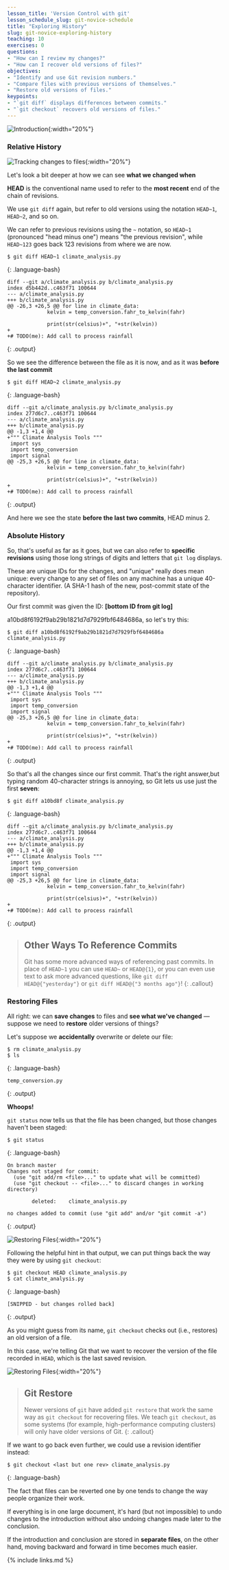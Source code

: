 ```yaml
---
lesson_title: 'Version Control with git'
lesson_schedule_slug: git-novice-schedule
title: "Exploring History"
slug: git-novice-exploring-history
teaching: 10
exercises: 0
questions:
- "How can I review my changes?"
- "How can I recover old versions of files?"
objectives:
- "Identify and use Git revision numbers."
- "Compare files with previous versions of themselves."
- "Restore old versions of files."
keypoints:
- "`git diff` displays differences between commits."
- "`git checkout` recovers old versions of files."
---
```


![Introduction](fig/slides/05-history/0_introduction.png){:width="20%"}

### Relative History

![Tracking changes to files](fig/slides/05-history/1_differences.png){:width="20%"}

Let's look a bit deeper at how we can see **what we changed when**

**HEAD** is the conventional name used to refer to the **most recent** end of the chain of revisions.

We use `git diff` again,
but refer to old versions
using the notation `HEAD~1`, `HEAD~2`, and so on.

We can refer to previous revisions using the `~` notation,
so `HEAD~1` (pronounced "head minus one")
means "the previous revision",
while `HEAD~123` goes back 123 revisions from where we are now.

~~~
$ git diff HEAD~1 climate_analysis.py
~~~
{: .language-bash}

~~~
diff --git a/climate_analysis.py b/climate_analysis.py
index d5b442d..c463f71 100644
--- a/climate_analysis.py
+++ b/climate_analysis.py
@@ -26,3 +26,5 @@ for line in climate_data:
             kelvin = temp_conversion.fahr_to_kelvin(fahr)

             print(str(celsius)+", "+str(kelvin))
+
+# TODO(me): Add call to process rainfall
~~~
{: .output}

So we see the difference between the file as it is now, and as it was **before the last commit**

~~~
$ git diff HEAD~2 climate_analysis.py
~~~
{: .language-bash}

~~~
diff --git a/climate_analysis.py b/climate_analysis.py
index 277d6c7..c463f71 100644
--- a/climate_analysis.py
+++ b/climate_analysis.py
@@ -1,3 +1,4 @@
+""" Climate Analysis Tools """
 import sys
 import temp_conversion
 import signal
@@ -25,3 +26,5 @@ for line in climate_data:
             kelvin = temp_conversion.fahr_to_kelvin(fahr)

             print(str(celsius)+", "+str(kelvin))
+
+# TODO(me): Add call to process rainfall
~~~
{: .output}

And here we see the state **before the last two commits**, HEAD minus 2.

### Absolute History

So, that's useful as far as it goes, but we can also refer to **specific revisions** using
those long strings of digits and letters
that `git log` displays.

These are unique IDs for the changes,
and "unique" really does mean unique:
every change to any set of files on any machine
has a unique 40-character identifier. (A SHA-1 hash of the new, post-commit state of the repository).

Our first commit was given the ID: **[bottom ID from git log]**

a10bd8f6192f9ab29b1821d7d7929fbf6484686a,
so let's try this:

~~~
$ git diff a10bd8f6192f9ab29b1821d7d7929fbf6484686a climate_analysis.py
~~~
{: .language-bash}

~~~
diff --git a/climate_analysis.py b/climate_analysis.py
index 277d6c7..c463f71 100644
--- a/climate_analysis.py
+++ b/climate_analysis.py
@@ -1,3 +1,4 @@
+""" Climate Analysis Tools """
 import sys
 import temp_conversion
 import signal
@@ -25,3 +26,5 @@ for line in climate_data:
             kelvin = temp_conversion.fahr_to_kelvin(fahr)

             print(str(celsius)+", "+str(kelvin))
+
+# TODO(me): Add call to process rainfall
~~~
{: .output}

So that's all the changes since our first commit.
That's the right answer,but typing random 40-character strings is annoying,
so Git lets us use just the first **seven**:

~~~
$ git diff a10bd8f climate_analysis.py
~~~
{: .language-bash}

~~~
diff --git a/climate_analysis.py b/climate_analysis.py
index 277d6c7..c463f71 100644
--- a/climate_analysis.py
+++ b/climate_analysis.py
@@ -1,3 +1,4 @@
+""" Climate Analysis Tools """
 import sys
 import temp_conversion
 import signal
@@ -25,3 +26,5 @@ for line in climate_data:
             kelvin = temp_conversion.fahr_to_kelvin(fahr)

             print(str(celsius)+", "+str(kelvin))
+
+# TODO(me): Add call to process rainfall
~~~
{: .output}


> ## Other Ways To Reference Commits
>
> Git has some more advanced ways of referencing past commits. In place of `HEAD~1` you can use `HEAD~` or `HEAD@{1}`,
> or you can even use text to ask more advanced questions, like `git diff HEAD@{"yesterday"}` or `git diff HEAD@{"3 months ago"}`!
{: .callout}

### Restoring Files

All right:
we can **save changes** to files and **see what we've changed** &mdash; suppose we need to **restore** older versions of things?

Let's suppose we **accidentally** overwrite or delete our file:

~~~
$ rm climate_analysis.py
$ ls
~~~
{: .language-bash}

~~~
temp_conversion.py
~~~
{: .output}

**Whoops!**

`git status` now tells us that the file has been changed,
but those changes haven't been staged:

~~~
$ git status
~~~
{: .language-bash}

~~~
On branch master
Changes not staged for commit:
  (use "git add/rm <file>..." to update what will be committed)
  (use "git checkout -- <file>..." to discard changes in working directory)

        deleted:    climate_analysis.py

no changes added to commit (use "git add" and/or "git commit -a")
~~~
{: .output}

![Restoring Files](fig/slides/05-history/2_restore.png){:width="20%"}

Following the helpful hint in that output, we can put things back the way they were
by using `git checkout`:

~~~
$ git checkout HEAD climate_analysis.py
$ cat climate_analysis.py
~~~
{: .language-bash}

~~~
[SNIPPED - but changes rolled back]
~~~
{: .output}

As you might guess from its name,
`git checkout` checks out (i.e., restores) an old version of a file.

In this case,
we're telling Git that we want to recover the version of the file recorded in `HEAD`,
which is the last saved revision.

![Restoring Files](fig/slides/05-history/3_restore_commit.png){:width="20%"}

> ## Git Restore
>
> Newer versions of `git` have added `git restore` that work the same way as `git checkout` for recovering files.
> We teach `git checkout`, as some systems (for example, high-performance computing clusters) will only have older versions of Git.
{: .callout}


If we want to go back even further,
we could use a revision identifier instead:


~~~
$ git checkout <last but one rev> climate_analysis.py
~~~
{: .language-bash}

The fact that files can be reverted one by one
tends to change the way people organize their work.

If everything is in one large document,
it's hard (but not impossible) to undo changes to the introduction
without also undoing changes made later to the conclusion.

If the introduction and conclusion are stored in **separate files**,
on the other hand, moving backward and forward in time becomes much easier.

{% include links.md %}
